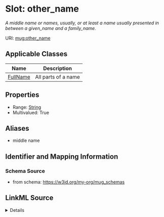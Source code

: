 # Slot: other_name
_A middle name or names, usually, or at least a name usually presented in between a given_name and a family_name._


URI: [mug:other_name](https://w3id.org/caufieldjh-in-space/mug_schemas/other_name)



<!-- no inheritance hierarchy -->




## Applicable Classes

| Name | Description |
| --- | --- |
[FullName](FullName.md) | All parts of a name






## Properties

* Range: [String](String.md)
* Multivalued: True






## Aliases


* middle name



## Identifier and Mapping Information







### Schema Source


* from schema: https://w3id.org/my-org/mug_schemas




## LinkML Source

<details>
```yaml
name: other_name
description: A middle name or names, usually, or at least a name usually presented
  in between a given_name and a family_name.
from_schema: https://w3id.org/my-org/mug_schemas
aliases:
- middle name
rank: 1000
multivalued: true
alias: other_name
domain_of:
- FullName
range: string

```
</details>